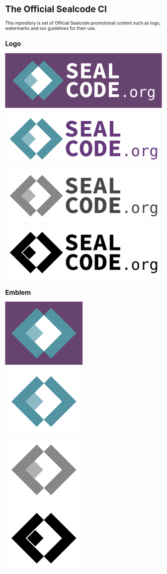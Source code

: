# The Official Sealcode CI
This repository is set of Official Sealcode promotional content such as logo, watermarks and our guidelines for their use.


## Logo
![](logo-color-1.svg)

![](logo-color-2.svg)

![](logo-monochrome.svg)

![](logo-black.svg)

## Emblem
![](emblem-color-1.svg)

![](emblem-color-2.svg)

![](emblem-monochrome.svg)

![](emblem-black.svg)
